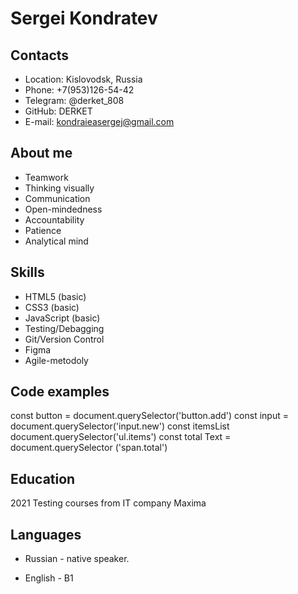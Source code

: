 # Sergei Kondratev

## Contacts

- Location: Kislovodsk, Russia
- Phone: +7(953)126-54-42
- Telegram: @derket_808
- GitHub: DERKET
- E-mail: kondraieasergej@gmail.com

## About me

- Teamwork
- Thinking visually
- Communication
- Open-mindedness
- Accountability
- Patience
- Analytical mind

## Skills

- HTML5 (basic)
- CSS3 (basic)
- JavaScript (basic)
- Testing/Debagging
- Git/Version Control
- Figma
- Agile-metodoly

## Code examples

const button = document.querySelector('button.add')
const input = document.querySelector('input.new')
const itemsList document.querySelector('ul.items')
const total Text =
document.querySelector ('span.total')

## Education

2021 Testing courses from IT company Maxima

## Languages

- Russian - native speaker.

* English - B1
